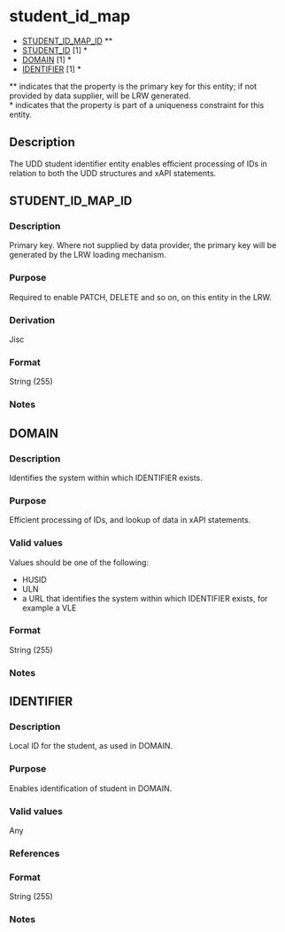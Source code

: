 # student_id_map
* [STUDENT_ID_MAP_ID](#student_id_map_id) **
* [STUDENT_ID](student.md#student_id) [1] *
* [DOMAIN](#domain) [1] *
* [IDENTIFIER](#identifier) [1] *

\** indicates that the property is the primary key for this entity; if not provided by data supplier, will be LRW generated.   
\* indicates that the property is part of a uniqueness constraint for this entity.

## Description
The UDD student identifier entity enables efficient processing of IDs in relation to both the UDD structures and xAPI statements.

## STUDENT_ID_MAP_ID
### Description
Primary key. Where not supplied by data provider, the primary key will be generated by the LRW loading mechanism.

### Purpose
Required to enable PATCH, DELETE and so on, on this entity in the LRW.

### Derivation
Jisc

### Format
String (255)

### Notes


## DOMAIN
### Description
Identifies the system within which IDENTIFIER exists.

### Purpose
Efficient processing of IDs, and lookup of data in xAPI statements.

### Valid values
Values should be one of the following:
- HUSID 
- ULN 
- a URL that identifies the system within which IDENTIFIER exists, for example a VLE

### Format
String (255)

### Notes


## IDENTIFIER
### Description
Local ID for the student, as used in DOMAIN.

### Purpose
Enables identification of student in DOMAIN.

### Valid values
Any

### References

### Format
String (255)

### Notes


